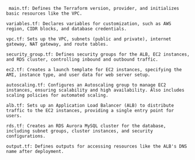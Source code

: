 ` main.tf: Defines the Terraform version, provider, and initializes basic resources like the VPC.`

`variables.tf: Declares variables for customization, such as AWS region, CIDR blocks, and database credentials.`

`vpc.tf: Sets up the VPC, subnets (public and private), internet gateway, NAT gateway, and route tables.`

`security_group.tf: Defines security groups for the ALB, EC2 instances, and RDS cluster, controlling inbound and outbound traffic.`

`ec2.tf: Creates a launch template for EC2 instances, specifying the AMI, instance type, and user data for web server setup.`

`autoscaling.tf: Configures an Autoscaling group to manage EC2 instances, ensuring scalability and high availability. Also includes scaling policies for automated scaling.`

`alb.tf: Sets up an Application Load Balancer (ALB) to distribute traffic to the EC2 instances, providing a single entry point for users.`

`rds.tf: Creates an RDS Aurora MySQL cluster for the database, including subnet groups, cluster instances, and security configurations.`

`output.tf: Defines outputs for accessing resources like the ALB's DNS name after deployment.`
